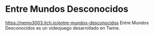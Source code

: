# Entre Mundos Desconocidos
https://nemo3003.itch.io/entre-mundos-desconocidos
Entre Mundos Desconocidos es un videojuego desarrollado en Twine. 
